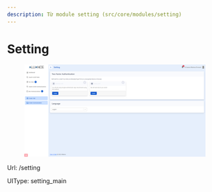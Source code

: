 ```yaml
---
description: Từ module setting (src/core/modules/setting)
---
```


# Setting

<figure><img src="../../.gitbook/assets/image (9).png" alt=""><figcaption></figcaption></figure>

Url: /setting

UIType: setting\_main
